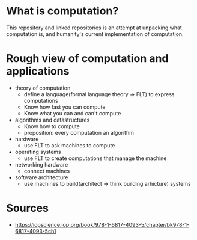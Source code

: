 # What is computation?

This repository and linked repositories is an attempt at unpacking what computation is, and humanity's current implementation of computation.

# Rough view of computation and applications
* theory of computation
    * define a language(formal language theory => FLT) to express computations
    * Know how fast you can compute
    * Know what you can and can't compute
* algorithms and datastructures
    * Know how to compute
    * proposition: every computation an algorithm
* hardware
    * use FLT to ask machines to compute
* operating systems
    * use FLT to create computations that manage the machine
* networking hardware
    * connect machines
* software architecture
    * use machines to build(architect => think building arhicture) systems

# Sources
* https://iopscience.iop.org/book/978-1-6817-4093-5/chapter/bk978-1-6817-4093-5ch1